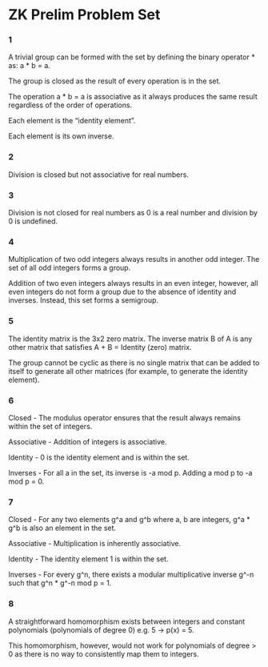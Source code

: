 # ZK Prelim Problem Set

### 1

A trivial group can be formed with the set by defining the binary operator * as: a * b = a. 

The group is closed as the result of every operation is in the set. 

The operation a * b = a is associative as it always produces the same result regardless of the order of operations. 

Each element is the “identity element”.

Each element is its own inverse. 

### 2

Division is closed but not associative for real numbers.

### 3

Division is not closed for real numbers as 0 is a real number and division by 0 is undefined. 

### 4

Multiplication of two odd integers always results in another odd integer. The set of all odd integers forms a group. 

Addition of two even integers always results in an even integer, however, all even integers do not form a group due to the absence of identity and inverses. Instead, this set forms a semigroup. 

### 5

The identity matrix is the 3x2 zero matrix. The inverse matrix B of A is any other matrix that satisfies A + B = Identity (zero) matrix. 

The group cannot be cyclic as there is no single matrix that can be added to itself to generate all other matrices (for example, to generate the identity element). 

### 6

Closed - The modulus operator ensures that the result always remains within the set of integers.

Associative - Addition of integers is associative.

Identity - 0 is the identity element and is within the set.

Inverses - For all a in the set, its inverse is -a mod p. Adding a mod p to -a mod p = 0. 

### 7

Closed - For any two elements g^a and g^b where a, b are integers, g^a * g^b is also an element in the set. 

Associative - Multiplication is inherently associative. 

Identity - The identity element 1 is within the set.

Inverses - For every g^n, there exists a modular multiplicative inverse g^-n such that g^n * g^-n mod p = 1.

### 8

A straightforward homomorphism exists between integers and constant polynomials (polynomials of degree 0) e.g. 5 -> p(x) = 5.

This homomorphism, however, would not work for polynomials of degree > 0 as there is no way to consistently map them to integers. 
